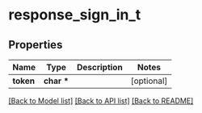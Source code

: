 # response_sign_in_t

## Properties
Name | Type | Description | Notes
------------ | ------------- | ------------- | -------------
**token** | **char \*** |  | [optional] 

[[Back to Model list]](../README.md#documentation-for-models) [[Back to API list]](../README.md#documentation-for-api-endpoints) [[Back to README]](../README.md)


